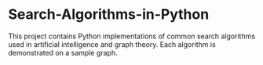 # Search-Algorithms-in-Python
This project contains Python implementations of common search algorithms used in artificial intelligence and graph theory. Each algorithm is demonstrated on a sample graph.
